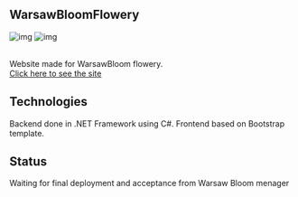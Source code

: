## WarsawBloomFlowery
![img](https://i.imgur.com/9bSRrxi.png)
![img](https://i.imgur.com/mzZagYX.png)

<br/>Website made for WarsawBloom flowery.<br/>
[Click here to see the site](https://barczyk.hostingasp.pl/)
## Technologies

 Backend done in .NET Framework using C#. Frontend based on Bootstrap template.

## Status

Waiting for final deployment and acceptance from Warsaw Bloom menager

